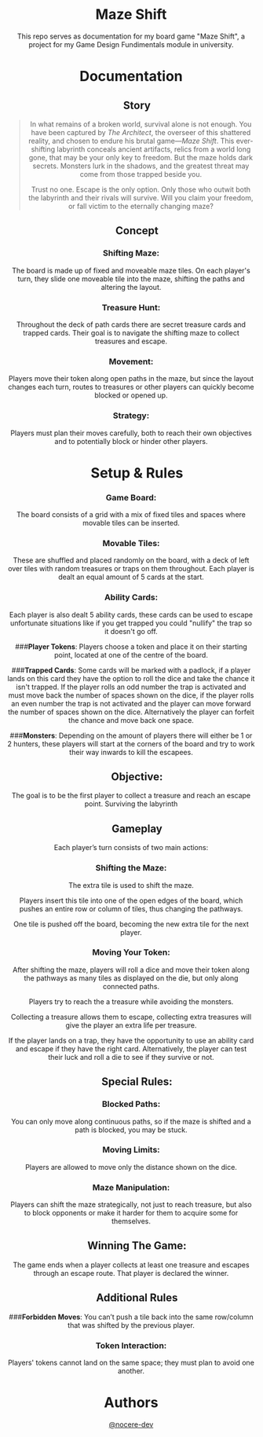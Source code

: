 <div id="user-content-toc" align="center">

<h1>Maze Shift </h1> 


This repo serves as documentation for my board game "Maze Shift", a project for my Game Design Fundimentals module in university.

# Documentation

<ul style="list-style: none;">
    <summary>
      <h2>Story</h2>
    </summary>
</ul>

>In what remains of a broken world, survival alone is not enough. You have been captured by *The Architect*, the overseer of this shattered reality, and chosen to endure his brutal game—*Maze Shift*. This ever-shifting labyrinth conceals ancient artifacts, relics from a world long gone, that may be your only key to freedom. But the maze holds dark secrets. Monsters lurk in the shadows, and the greatest threat may come from those trapped beside you.
>
>Trust no one. Escape is the only option. Only those who outwit both the labyrinth and their rivals will survive. Will you claim your freedom, or fall victim to the eternally changing maze?


<ul style="list-style: none;">
    <summary>
      <h2>Concept</h2>
    </summary>
</ul>

### **Shifting Maze**: 
The board is made up of fixed and moveable maze tiles. On each player's turn, they slide one moveable tile into the maze, shifting the paths and altering the layout.
  
### **Treasure Hunt**: 
Throughout the deck of path cards there are secret treasure cards and trapped cards. Their goal is to navigate the shifting maze to collect treasures and escape.
  
### **Movement**: 
Players move their token along open paths in the maze, but since the layout changes each turn, routes to treasures or other players can quickly become blocked or opened up.
  
### **Strategy**: 
Players must plan their moves carefully, both to reach their own objectives and to potentially block or hinder other players.


<ul style="list-style: none;">
    <summary>
      <h1>Setup & Rules</h1>
    </summary>
</ul>

### **Game Board**: 
The board consists of a grid with a mix of fixed tiles and spaces where movable tiles can be inserted.
  
### **Movable Tiles**: 
These are shuffled and placed randomly on the board, with a deck of left over tiles with random treasures or traps on them throughout. Each player is dealt an equal amount of 5 cards at the start.
  
### **Ability Cards**: 
Each player is also dealt 5 ability cards, these cards can be used to escape unfortunate situations like if you get trapped you could "nullify" the trap so it doesn't go off.
  
###**Player Tokens**: 
Players choose a token and place it on their starting point, located at one of the centre of the board.
  
###**Trapped Cards**: 
Some cards will be marked with a padlock, if a player lands on this card they have the option to roll the dice and take the chance it isn't trapped. If the player rolls an odd number the trap is activated and must move back the number of spaces shown on the dice, if the player rolls an even number the trap is not activated and the player can move forward the number of spaces shown on the dice. Alternatively the player can forfeit the chance and move back one space.
  
###**Monsters**: 
Depending on the amount of players there will either be 1 or 2 hunters, these players will start at the corners of the board and try to work their way inwards to kill the escapees.
  

<ul style="list-style: none;">
    <summary>
      <h2>Objective:</h2>
    </summary>
</ul>

The goal is to be the first player to collect a treasure and reach an escape point. Surviving the labyrinth
   

<ul style="list-style: none;">
    <summary>
      <h2>Gameplay</h2>
    </summary>
</ul>

Each player’s turn consists of two main actions:

### **Shifting the Maze**:
	    
The extra tile is used to shift the maze.
   
Players insert this tile into one of the open edges of the board, which pushes an entire row or column of tiles, thus changing the pathways.

One tile is pushed off the board, becoming the new extra tile for the next player.
          
### **Moving Your Token**:
		    
After shifting the maze, players will roll a dice and move their token along the pathways as many tiles as displayed on the die, but only along connected paths.
   
Players try to reach the a treasure while avoiding the monsters.
   
Collecting a treasure allows them to escape, collecting extra treasures will give the player an extra life per treasure.
   
If the player lands on a trap, they have the opportunity to use an ability card and escape if they have the right card. Alternatively, the player can test their luck and roll a die to see if they survive or not.
   

<ul style="list-style: none;">
    <summary>
      <h2>Special Rules:</h2>
    </summary>
</ul>

### **Blocked Paths**: 
You can only move along continuous paths, so if the maze is shifted and a path is blocked, you may be stuck.
  
### **Moving Limits**: 
Players are allowed to move only the distance shown on the dice.
  
### **Maze Manipulation**: 
Players can shift the maze strategically, not just to reach treasure, but also to block opponents or make it harder for them to acquire some for themselves.
  

<ul style="list-style: none;">
    <summary>
      <h2>Winning The Game:</h2>
    </summary>
</ul>

The game ends when a player collects at least one treasure and escapes through an escape route. That player is declared the winner.
  

<ul style="list-style: none;">
    <summary>
      <h2>Additional Rules</h2>
    </summary>
</ul>

###**Forbidden Moves**: 
You can’t push a tile back into the same row/column that was shifted by the previous player.
  
### **Token Interaction**: 
Players' tokens cannot land on the same space; they must plan to avoid one another.


<h1>Authors</h1>
 
[@nocere-dev](https://github.com/nocere-dev)
</div>
